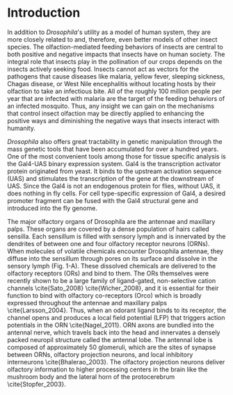 # Introduction

In addition to _Drosophila_'s utility as a model of human system, they are more closely related to and, therefore, even better models of other insect species. The olfaction-mediated feeding behaviors of insects are central to both positive and negative impacts that insects have on human society. The integral role that insects play in the pollination of our crops depends on the insects actively seeking food. Insects cannot act as vectors for the pathogens that cause diseases like malaria, yellow fever, sleeping sickness, Chagas disease, or West Nile encephalitis without locating hosts by their olfaction to take an infectious bite. All of the roughly 100 million people per year that are infected with malaria are the target of the feeding behaviors of an infected mosquito. Thus, any insight we can gain on the mechanisms that control insect olfaction may be directly applied to enhancing the positive ways and diminishing the negative ways that insects interact with humanity.

_Drosophila_ also offers great tractability in genetic manipulation through the mass genetic tools that have been accumulated for over a hundred years. One of the most convenient tools among those for tissue specific analysis is the Gal4-UAS binary expression system. Gal4 is the transcription activator protein originated from yeast. It binds to the upstream activation sequence (UAS) and stimulates the transcription of the gene at the downstream of UAS. Since the Gal4 is not an endogenous protein for flies, without UAS, it does nothing in fly cells. For cell type-specific expression of Gal4, a desired promoter fragment can be fused with the Gal4 structural gene and introduced into the fly genome.

The major olfactory organs of Drosophila are the antennae and maxillary palps. These organs are covered by a dense population of hairs called sensilla. Each sensillum is filled with sensory lymph and is innervated by the dendrites of between one and four olfactory receptor neurons (ORNs). When molecules of volatile chemicals encounter Drosophila antennae, they diffuse into the sensillum through pores on its surface and dissolve in the sensory lymph (Fig. 1-A). These dissolved chemicals are delivered to the olfactory receptors (ORs) and bind to them. The ORs themselves were recently shown to be a large family of ligand-gated, non-selective cation channels \cite{Sato_2008} \cite{Wicher_2008}, and it is essential for their function to bind with olfactory co-receptors (Orco) which is broadly expressed throughout the antennae and maxillary palps \cite{Larsson_2004}. Thus, when an odorant ligand binds to its receptor, the channel opens and produces a local field potential (LFP) that triggers action potentials in the ORN \cite{Nagel_2011}. ORN axons are bundled into the antennal nerve, which travels back into the head and innervates a densely packed neuropil structure called the antennal lobe. The antennal lobe is composed of approximately 50 glomeruli, which are the sites of synapse between ORNs, olfactory projection neurons, and local inhibitory interneurons \cite{Bhalerao_2003}. The olfactory projection neurons deliver olfactory information to higher processing centers in the brain like the mushroom body and the lateral horn of the protocerebrum \cite{Stopfer_2003}.